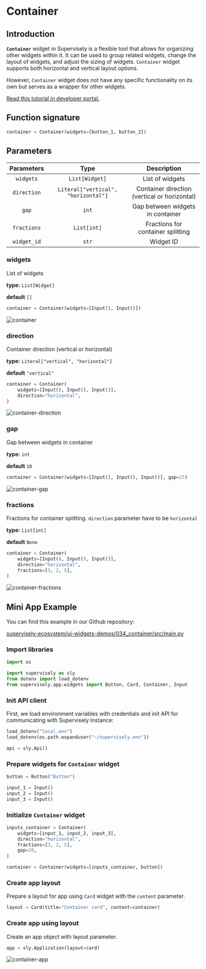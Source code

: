 # Container

## Introduction

**`Container`** widget in Supervisely is a flexible tool that allows for organizing other widgets within it. It can be used to group related widgets, change the layout of widgets, and adjust the sizing of widgets. `Container` widget supports both horizontal and vertical layout options. 

However, `Container` widget does not have any specific functionality on its own but serves as a wrapper for other widgets.

[Read this tutorial in developer portal.](https://developer.supervise.ly/app-development/apps-with-gui/container)

## Function signature

```python
container = Container(widgets=[button_1, button_2])
```

## Parameters

| Parameters  |                Type                 |                 Description                  |
| :---------: | :---------------------------------: | :------------------------------------------: |
|  `widgets`  |           `List[Widget]`            |               List of widgets                |
| `direction` | `Literal["vertical", "horizontal"]` | Container direction (vertical or horizontal) |
|    `gap`    |                `int`                |       Gap between widgets in container       |
| `fractions` |             `List[int]`             |      Fractions for container splitting       |
| `widget_id` |                `str`                |                  Widget ID                   |

### widgets

List of widgets

**type:** `List[Widget]`

**default** `[]`

```python
container = Container(widgets=[Input(), Input()])
```

![container](https://user-images.githubusercontent.com/79905215/220125712-c4c98ba6-9cbb-4a6f-944b-335056d59536.png)

### direction

Container direction (vertical or horizontal)

**type:** `Literal["vertical", "horizontal"]`

**default** `"vertical"`

```python
container = Container(
    widgets=[Input(), Input(), Input()],
    direction="horizontal",
)
```

![container-direction](https://user-images.githubusercontent.com/79905215/220126696-8fe7d789-05e1-4dff-8f9d-274c872a0d3b.png)

### gap

Gap between widgets in container

**type:** `int`

**default** `10`

```python
container = Container(widgets=[Input(), Input(), Input()], gap=25)
```

![container-gap](https://user-images.githubusercontent.com/79905215/220127050-fa283570-2fce-4f92-9599-9c21e83fdcaf.png)

### fractions

Fractions for container splitting.
`direction` parameter have to be `horizontal`

**type:** `List[int]`

**default** `None`

```python
container = Container(
    widgets=[Input(), Input(), Input()],
    direction="horizontal",
    fractions=[3, 2, 5],
)
```

![container-fractions](https://user-images.githubusercontent.com/79905215/220127504-4f8ceee2-83f7-40b9-976e-f865d442da86.png)

## Mini App Example

You can find this example in our Github repository:

[supervisely-ecosystem/ui-widgets-demos/034_container/src/main.py](https://github.com/supervisely-ecosystem/ui-widgets-demos/blob/master/034_container/src/main.py)

### Import libraries

```python
import os

import supervisely as sly
from dotenv import load_dotenv
from supervisely.app.widgets import Button, Card, Container, Input
```

### Init API client

First, we load environment variables with credentials and init API for communicating with Supervisely Instance:

```python
load_dotenv("local.env")
load_dotenv(os.path.expanduser("~/supervisely.env"))

api = sly.Api()
```

### Prepare widgets for `Container` widget

```python
button = Button("Button")

input_1 = Input()
input_2 = Input()
input_3 = Input()
```

### Initialize `Container` widget

```python
inputs_container = Container(
    widgets=[input_1, input_2, input_3],
    direction="horizontal",
    fractions=[3, 2, 5],
    gap=20,
)
```

```python
container = Container(widgets=[inputs_container, button])
```

### Create app layout

Prepare a layout for app using `Card` widget with the `content` parameter.

```python
layout = Card(title="Container card", content=container)
```

### Create app using layout

Create an app object with layout parameter.

```python
app = sly.Application(layout=card)
```

![container-app](https://user-images.githubusercontent.com/79905215/220128472-5e9de449-a11a-468f-9580-14eb60390db7.png)
